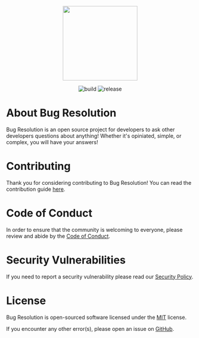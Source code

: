 <p align="center">
    <a href="https://github.com/DamoFD/BugResolution" target="_blank">
        <img src="" height=200>
    </a>
</p>

<p align="center">
    <img src="https://img.shields.io/github/actions/workflow/status/DamoFD/BugResolution/linter.yml?logo=github&branch=main&style=for-the-badge" alt="build">
    <img src="https://img.shields.io/github/v/release/DamoFD/BugResolution?include_prereleases&logo=github&color=blue&style=for-the-badge" alt="release">
</p>

# About Bug Resolution
Bug Resolution is an open source project for developers to ask other developers questions about anything! Whether it's opiniated, simple, or complex, you will have your answers!

# Contributing
Thank you for considering contributing to Bug Resolution! You can read the contribution guide [here](https://github.com/DamoFD/BugResolution/blob/main/.github/CONTRIBUTING.md).

# Code of Conduct
In order to ensure that the community is welcoming to everyone, please review and abide by the [Code of Conduct](https://github.com/DamoFD/BugResolution/blob/main/.github/CODE_OF_CONDUCT.md).

# Security Vulnerabilities
If you need to report a security vulnerability please read our [Security Policy](https://github.com/DamoFD/BugResolution/blob/main/.github/SECURITY.md).

# License
Bug Resolution is open-sourced software licensed under the [MIT](https://github.com/DamoFD/BugResolution/blob/main/LICENSE) license.

If you encounter any other error(s), please open an issue on [GitHub](https://github.com/DamoFD/BugResolution/issues/new/choose).
